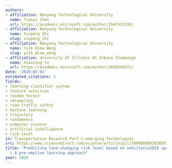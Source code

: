 ```yaml
---
authors:
- affiliation: Nanyang Technological University
  name: Tianyi Chen
  url: https://academic.microsoft.com/author/2947431395/
- affiliation: Nanyang Technological University
  name: Xiupeng Shi
  slug: xiupeng_shi
- affiliation: Nanyang Technological University
  name: Yiik Diew Wong
  slug: yiik_diew_wong
- affiliation: University Of Illinois At Urbana Champaign
  name: Xiaocong Yu
  url: https://academic.microsoft.com/author/3026545371/
date: '2020-07-01'
estimated_citations: 1
fields:
- learning classifier system
- feature selection
- random forest
- resampling
- road traffic safety
- machine learning
- trajectory
- randomness
- computer science
- artificial intelligence
- risk level
in: Transportation Research Part C-emerging Technologies
src: https://www.sciencedirect.com/science/article/pii/S0968090X20305611
title: "Predicting lane-changing risk level based on vehicles\u2019 space-series features:\
  \ A pre-emptive learning approach"
year: 2020
---
```


